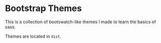 
# Bootstrap Themes

This is a collection of bootswatch-like themes I made to learn the basics of 
sass.

Themes are located in `dist`.

